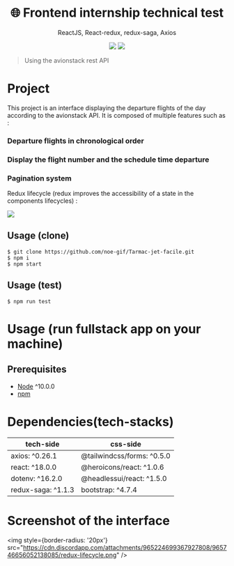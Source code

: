 <h1 align="center">
🌐 Frontend internship technical test
</h1>
<p align="center">
ReactJS, React-redux, redux-saga, Axios
</p>

<p align="center">
      <img src="https://travis-ci.com/amazingandyyy/mern.svg?branch=master" />
      <img src="https://circleci.com/gh/amazingandyyy/mern.svg?style=svg" />
</p>

> Using the avionstack rest API

# Project
This project is an interface displaying the departure flights of the day according to the avionstack API.
It is composed of multiple features such as :
### Departure flights in chronological order
### Display the flight number and the schedule time departure
### Pagination system

Redux lifecycle (redux improves the accessibility of a state in the components lifecycles) :

<img src="https://cdn.discordapp.com/attachments/965224699367927808/965746656052138085/redux-lifecycle.png" />

## Usage (clone)
```terminal
$ git clone https://github.com/noe-gif/Tarmac-jet-facile.git
$ npm i
$ npm start
```

## Usage (test)
```terminal
$ npm run test
```

# Usage (run fullstack app on your machine)

## Prerequisites
- [Node](https://nodejs.org/en/download/) ^10.0.0
- [npm](https://nodejs.org/en/download/package-manager/)


# Dependencies(tech-stacks)
tech-side | css-side
--- | ---
axios: ^0.26.1 | @tailwindcss/forms: ^0.5.0
react: ^18.0.0 | @heroicons/react: ^1.0.6
dotenv: ^16.2.0 | @headlessui/react: ^1.5.0
redux-saga: ^1.1.3 | bootstrap: ^4.7.4


# Screenshot of the interface

<img style={border-radius: '20px'} src="https://cdn.discordapp.com/attachments/965224699367927808/965746656052138085/redux-lifecycle.png" />
